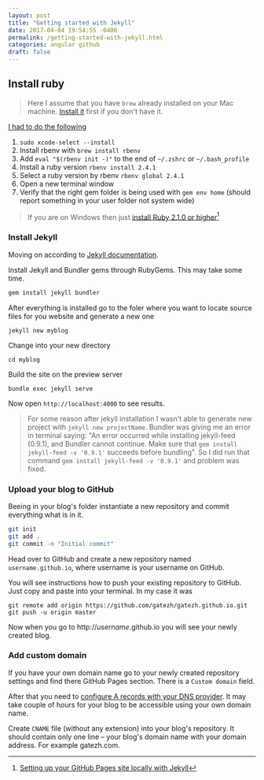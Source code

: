 ```yaml
---
layout: post
title: "Getting started with Jekyll"
date: 2017-04-04 19:54:55 -0400
permalink: /getting-started-with-jekyll.html
categories: angular github
draft: false
---
```


## Install ruby

> Here I assume that you have `brew` already installed on your Mac machine. [Install it](https://brew.sh) first if you don't have it.

[I had to do the following](https://github.com/rbenv/rbenv/issues/938#issuecomment-285342541)

1. `sudo xcode-select --install`
2. Install rbenv with `brew install rbenv`
3. Add `eval "$(rbenv init -)"` to the end of `~/.zshrc` or `~/.bash_profile`
4. Install a ruby version `rbenv install 2.4.1`
5. Select a ruby version by rbenv `rbenv global 2.4.1`
6. Open a new terminal window
7. Verify that the right gem folder is being used with `gem env home` (should report something in your user folder not system wide)

> If you are on Windows then just [install Ruby 2.1.0 or higher](https://www.ruby-lang.org/en/downloads/)[^1]

[^1]: [Setting up your GitHub Pages site locally with Jekyll](https://help.github.com/articles/setting-up-your-github-pages-site-locally-with-jekyll/#requirements)

### Install Jekyll

Moving on according to [Jekyll documentation](https://jekyllrb.com/docs/quickstart/).

Install Jekyll and Bundler gems through RubyGems. This may take some time.

```bash
gem install jekyll bundler
```

After everything is installed go to the foler where you want to locate source files for you website and generate a new one

```
jekyll new myblog
```

Change into your new directory

```
cd myblog
```

Build the site on the preview server

```
bundle exec jekyll serve
```

Now open `http://localhost:4000` to see results.

> For some reason after jekyll installation I wasn't able to generate new project with `jekyll new projectName`. Bundler was giving me an error in terminal saying: "An error occurred while installing jekyll-feed (0.9.1), and Bundler cannot continue. Make sure that `gem install jekyll-feed -v '0.9.1'` succeeds before bundling".
> So I did run that command `gem install jekyll-feed -v '0.9.1'` and problem was fixed.

### Upload your blog to GitHub

Beeing in your blog's folder instantiate a new repository and commit everything what is in it.

```bash
git init
git add .
git commit -m "Initial commit"
```

Head over to GitHub and create a new repository named `username.github.io`, where username is your username on GitHub.

You will see instructions how to push your existing repository to GitHub. Just copy and paste into your terminal. In my case it was

```
git remote add origin https://github.com/gatezh/gatezh.github.io.git
git push -u origin master
```

Now when you go to http://_username_.github.io you will see your newly created blog.

### Add custom domain

If you have your own domain name go to your newly created repository settings and find there GitHub Pages section. There is a `Custom domain` field.

After that you need to [configure A records with your DNS provider](https://help.github.com/articles/setting-up-an-apex-domain/#configuring-a-records-with-your-dns-provider).
It may take couple of hours for your blog to be accessible using your own domain name.

Create `CNAME` file (without any extension) into your blog's repository. It should contain only one line – your blog's domain name with your domain address. For example gatezh.com.
